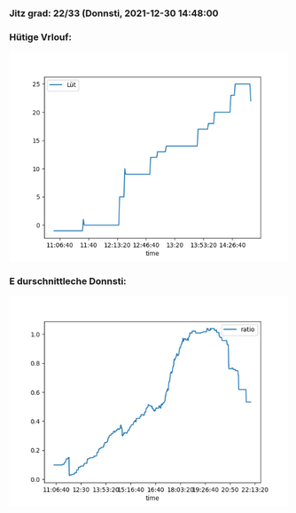 ### Jitz grad: 22/33 (Donnsti, 2021-12-30 14:48:00

### Hütige Vrlouf:
![Graph](Today.png)

### E durschnittleche Donnsti:
![Graph](Donnsti.png)